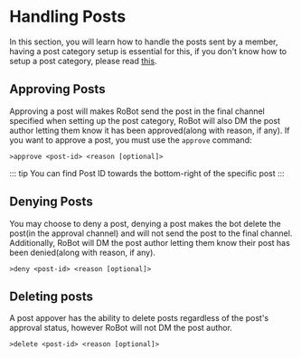 # Handling Posts

In this section, you will learn how to handle the posts sent by a member, having a post category setup is essential for this, if you don't know how to setup a post category, please read [this](./README).

## Approving Posts

Approving a post will makes RoBot send the post in the final channel specified when setting up the post category, RoBot will also DM the post author letting them know it has been approved(along with reason, if any). If you want to approve a post, you must use the `approve` command:

```
>approve <post-id> <reason [optional]>
```

::: tip
You can find Post ID towards the bottom-right of the specific post 
:::

## Denying Posts

You may choose to deny a post, denying a post makes the bot delete the post(in the approval channel) and will not send the post to the final channel. Additionally, RoBot will DM the post author letting them know their post has been denied(along with reason, if any).

```
>deny <post-id> <reason [optional]>
```

## Deleting posts

A post appover has the ability to delete posts regardless of the post's approval status, however RoBot will not DM the post author.

```
>delete <post-id> <reason [optional]>
```